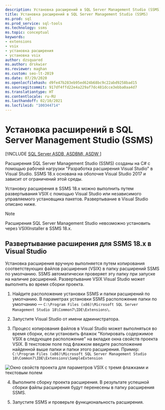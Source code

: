```yaml
---
description: Установка расширений в SQL Server Management Studio (SSMS)
title: Установка расширений в SQL Server Management Studio (SSMS)
ms.prod: sql
ms.prod_service: sql-tools
ms.technology: ssms
ms.topic: conceptual
keywords:
- extensions
- vsix
- установка расширения
- установка vsix
author: dzsquared
ms.author: drskwier
ms.reviewer: maghan
ms.custom: seo-lt-2019
ms.date: 07/29/2020
ms.openlocfilehash: d9fe47b283eb95ed624b68bc9c22abd9258bad15
ms.sourcegitcommit: 917df4ffd22e4a229af7dc481dcce3ebba0aa4d7
ms.translationtype: HT
ms.contentlocale: ru-RU
ms.lasthandoff: 02/10/2021
ms.locfileid: "100344714"
---
```

# <a name="install-extensions-in-sql-server-management-studio-ssms"></a>Установка расширений в SQL Server Management Studio (SSMS)

[!INCLUDE [SQL Server ASDB, ASDBMI, ASDW ](../includes/applies-to-version/sql-asdb-asdbmi-asa.md)]

Расширения SQL Server Management Studio (SSMS) созданы на C# с помощью рабочей нагрузки "Разработка расширения Visual Studio" в Visual Studio. SSMS 18.x основана на оболочке Visual Studio 2017 и зависит от ограничений этой среды.

Установку расширения в SSMS 18.x можно выполнить путем развертывания VSIX с помощью Visual Studio или независимого управляемого установщика пакетов.  Развертывание в Visual Studio описано ниже.

> [!NOTE]
> Расширения SQL Server Management Studio невозможно установить через VSIXInstaller в SSMS 18.x.
  
## <a name="visual-studio-deployment-of-an-extension-for-ssms-18x"></a>Развертывание расширения для SSMS 18.x в Visual Studio

Установка расширения вручную выполняется путем копирования соответствующих файлов расширения (VSIX) в папку расширений SSMS по умолчанию.  SSMS автоматически проверяет эту папку при запуске на наличие расширений.  Развертывание VSIX Visual Studio может выполнять во время сборки проекта. 

  
1.  Найдите расположение установки SSMS и папки расширений по умолчанию.  В параметрах установки SSMS расположение папки по умолчанию — ```C:\Program Files (x86)\Microsoft SQL Server Management Studio 18\Common7\IDE\Extensions\```.  


2. Запустите Visual Studio от имени администратора.

3.  Процесс копирования файлов в Visual Studio может выполняться во время сборки, если установить флажок "Копировать содержимое VSIX в следующее расположение" на вкладке окна свойств проекта VSIX. В текстовом поле под флажком введите расположение найденной выше папки и папки этого расширения.  Пример: ```C:\Program Files (x86)\Microsoft SQL Server Management Studio 18\Common7\IDE\Extensions\SampleExtension```
  
![Окно свойств проекта для параметров VSIX с тремя флажками и текстовым полем](./media/install-extensions/vsix_ssms.png)

4. Выполните сборку проекта расширения. В результате успешной сборки файлы расширения будут перенесены в папку расширения SSMS.

5.  Запустите SSMS и проверьте функциональность расширения.
  
